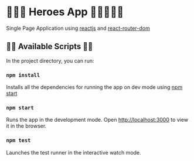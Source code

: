 # 🦸🦸🏿 Heroes App 🦸‍♀️🦸🏿‍♀

Single Page Application using [reactjs](https://reactjs.org/) and [react-router-dom](https://reactrouter.com/web/guides/quick-start)

## 🦹‍♀️ Available Scripts 🦹‍♂️

In the project directory, you can run:

### `npm install`

Installs all the dependencies for running the app on dev mode using [npm start](#npm-start)

### `npm start`

Runs the app in the development mode. Open [http://localhost:3000](http://localhost:3000) to view it in the browser.

### `npm test`

Launches the test runner in the interactive watch mode.
